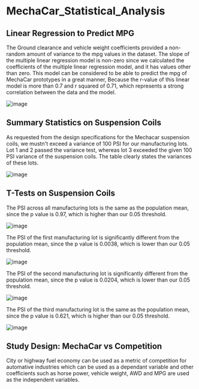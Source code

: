 # MechaCar_Statistical_Analysis

## Linear Regression to Predict MPG

The Ground clearance and vehicle weight coefficients provided a non-random amount of variance to the mpg values in the dataset. The slope of the multiple linear regression model is non-zero since we calculated the coefficients of the multiple linear regression model, and it has values other than zero. This model can be considered to be able to predict the mpg of MechaCar prototypes in a great manner, Because the r-value of this linear model is more than 0.7 and r squared of 0.71, which represents a strong correlation between the data and the model.

![image](https://user-images.githubusercontent.com/95439555/163636696-cdd244ad-d253-4dbb-81d0-7a3c745bd2ee.png)

## Summary Statistics on Suspension Coils

As requested from the design specifications for the Mechacar suspension coils, we mustn't exceed a variance of 100 PSI for our manufacturing lots. Lot 1 and 2 passed the variance test, whereas lot 3 exceeded the given 100 PSI variance of the suspension coils. The table clearly states the variances of these lots.

![image](https://user-images.githubusercontent.com/95439555/163648378-f99efbe8-975b-477a-98f5-852c03dcedb6.png)

## T-Tests on Suspension Coils

The PSI across all manufacturing lots is the same as the population mean, since the p value is 0.97, which is higher than our 0.05 threshold.

![image](https://user-images.githubusercontent.com/95439555/163648512-1fce50ae-046d-4209-bdd7-f90e8a771177.png)

The PSI of the first manufacturing lot is significantly different from the population mean, since the p value is 0.0038, which is lower than our 0.05 threshold.


![image](https://user-images.githubusercontent.com/95439555/163648560-c167ff0d-f5aa-4111-9966-8f796b59223f.png)

The PSI of the second manufacturing lot is significantly different from the population mean, since the p value is 0.0204, which is lower than our 0.05 threshold.


![image](https://user-images.githubusercontent.com/95439555/163648599-f5735ebc-68a7-41b4-9427-3427cb637512.png)

The PSI of the third manufacturing lot is the same as the population mean, since the p value is 0.621, which is higher than our 0.05 threshold.


![image](https://user-images.githubusercontent.com/95439555/163648643-43ef3200-d321-4d64-b905-5c7c9a1efe11.png)

## Study Design: MechaCar vs Competition

City or highway fuel economy can be used as a metric of competition for automative industries which can be used as a dependant variable and other coefficients such as horse power, vehicle weight, AWD and MPG are used as the independent variables. 









